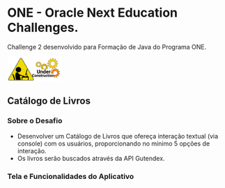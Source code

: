 # ONE - Oracle Next Education Challenges.
Challenge 2 desenvolvido para Formação de Java do Programa ONE.

<img src="Screenshot_9.png" alt="under" width="25%" height="25%">

## Catálogo de Livros       



###  Sobre o Desafio

- Desenvolver um Catálogo de Livros que ofereça interação textual (via console) com os usuários, proporcionando no mínimo 5 opções de interação. 
- Os livros serão buscados através da API Gutendex.


 

### Tela e Funcionalidades do Aplicativo


